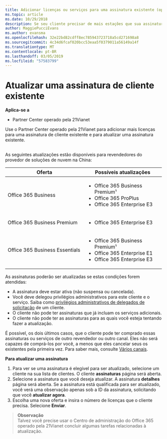 ```yaml
---
title: Adicionar licenças ou serviços para uma assinatura existente (operado pela 21Vianet do Partner Center)
ms.topic: article
ms.date: 10/29/2018
description: Se seu cliente precisar de mais estações que sua assinatura atual fornecido ou uma versão diferente com serviços adicionais, você poderá atualizar a assinatura.
author: MaggiePucciEvans
ms.author: evansma
ms.openlocfilehash: 32e22bd82cdff8ec785943723718a5cd271698a8
ms.sourcegitcommit: 4c34d6fcaf020bcc53eaa5f0379011a56149a14f
ms.translationtype: MT
ms.contentlocale: pt-BR
ms.lasthandoff: 03/05/2019
ms.locfileid: "57583799"
---
```

# <a name="upgrade-an-existing-customer-subscription"></a>Atualizar uma assinatura de cliente existente

**Aplica-se a**

-   Partner Center operado pela 21Vianet

Use o Partner Center operado pela 21Vianet para adicionar mais licenças para uma assinatura de cliente existente e para atualizar uma assinatura existente. 

## <a href="" id="upgradesubscription"></a>

As seguintes atualizações estão disponíveis para revendedores do provedor de soluções de nuvem na China:

<table>
<colgroup>
<col width="50%" />
<col width="50%" />
</colgroup>
<thead>
<tr class="header">
<th>Oferta</th>
<th>Possíveis atualizações</th>
</tr>
</thead>
<tbody>
<tr class="odd">
<td>Office 365 Business</td>
<td><ul>
<li>Office 365 Business Premium¹</li>
<li>Office 365 ProPlus</li>
<li>Office 365 Enterprise E3</li>

</ul></td>
</tr>
<tr class="even">
<td>Office 365 Business Premium</td>
<td><ul>
<li>Office 365 Enterprise E3</li>

</ul></td>
</tr>
<tr class="odd">
<td>Office 365 Business Essentials</td>
<td><ul>
<li>Office 365 Business Premium¹</li>
<li>Office 365 Enterprise E1</li>
<li>Office 365 Enterprise E3</li>

</ul></td>
</tr>
</tbody>
</table>


As assinaturas poderão ser atualizadas se estas condições forem atendidas:

-   A assinatura deve estar ativa (não suspensa ou cancelada).
-   Você deve delegou privilégios administrativos para este cliente e o serviço. Saiba como [privilégios administrativos de delegados de solicitação](request-a-relationship-with-a-customer.md) de um cliente.
-   O cliente não pode ter assinaturas que já incluam os serviços adicionais.
-   O cliente não pode ter as assinaturas para as quais você esteja tentando fazer a atualização.

É possível, os dois últimos casos, que o cliente pode ter comprado essas assinaturas ou serviços de outro revendedor ou outro canal. Eles não será capazes de comprá-los por você, a menos que eles cancelar seus os existentes pela primeira vez. Para saber mais, consulte [Vários canais](multichannel.md).

**Para atualizar uma assinatura**

1.  Para ver se uma assinatura é elegível para ser atualizado, selecione um cliente na sua lista de clientes. O cliente **assinaturas** página será aberta.
2.  Selecione a assinatura que você deseja atualizar. A assinatura **detalhes** página será aberta. Se a assinatura está qualificada para ser atualizado, você verá uma observação apenas sob a ID da assinatura, solicitando que você **atualizar agora**.
3.  Escolha uma nova oferta e insira o número de licenças que o cliente precisa. Selecione **Enviar**.

>**Observação**<br>Talvez você precise usar o Centro de administração do Office 365 operado pela 21Vianet concluir algumas tarefas relacionadas à atualização.
